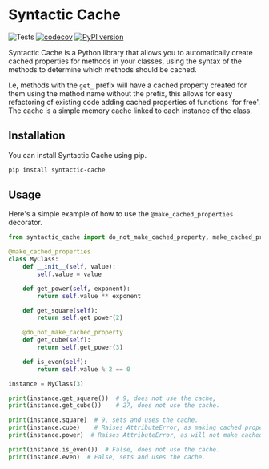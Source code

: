 # Syntactic Cache

![Tests](https://github.com/LeoTurnell-Ritson/syntactic-cache/actions/workflows/tests.yml/badge.svg)
[![codecov](https://codecov.io/gh/LeoTurnell-Ritson/syntactic-cache/branch/master/graph/badge.svg)](https://codecov.io/gh/leoturnell-ritson/syntactic-cache/)
[![PyPI version](https://img.shields.io/pypi/v/syntactic-cache.svg)](https://pypi.org/project/syntactic-cache)

Syntactic Cache is a Python library that allows you to automatically create cached properties for methods in your classes, using the syntax of the methods to determine which methods should be cached. 

I.e, methods with the `get_` prefix will have a cached property created for them using the method name without the prefix, this allows for easy refactoring of existing code adding cached properties of functions 'for free'. The cache is a simple memory cache linked to each instance of the class. 

## Installation

You can install Syntactic Cache using pip.

```bash
pip install syntactic-cache
```

## Usage

Here's a simple example of how to use the `@make_cached_properties` decorator.

```python
from syntactic_cache import do_not_make_cached_property, make_cached_properties

@make_cached_properties
class MyClass:
    def __init__(self, value):
        self.value = value

    def get_power(self, exponent):
        return self.value ** exponent

    def get_square(self):
        return self.get_power(2)

    @do_not_make_cached_property
    def get_cube(self):
        return self.get_power(3)

    def is_even(self):
        return self.value % 2 == 0

instance = MyClass(3)

print(instance.get_square())  # 9, does not use the cache,
print(instance.get_cube())    # 27, does not use the cache.

print(instance.square)  # 9, sets and uses the cache.
print(instance.cube)    # Raises AttributeError, as making cached properties is disabled.
print(instance.power)  # Raises AttributeError, as will not make cached properties for methods with arguments.

print(instance.is_even())  # False, does not use the cache.
print(instance.even)  # False, sets and uses the cache.
```
